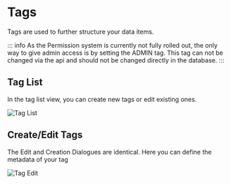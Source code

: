 # Tags

Tags are used to further structure your data items.

::: info
As the Permission system is currently not fully rolled out, the only way to give admin access is by setting the ADMIN tag. This tag can not be changed via the api and should not be changed directly in the database.
:::

## Tag List

In the tag list view, you can create new tags or edit existing ones.

![Tag List](/graphics/workbench/tags/list-dark.png)

## Create/Edit Tags

The Edit and Creation Dialogues are identical. Here you can define the metadata of your tag

![Tag Edit](/graphics/workbench/tags/edit-dark.png)
